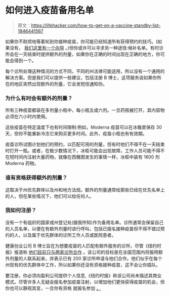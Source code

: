 # 如何进入疫苗备用名单

> 原文：<https://lifehacker.com/how-to-get-on-a-vaccine-standby-list-1846441567>

如果你不耐烦地等着轮到你接种疫苗，你可能已经知道所有获得预约的技巧。(如果没有， [我们这里有一个向导](https://lifehacker.com/how-to-improve-your-chances-of-scheduling-a-covid-19-va-1846292340) 。)但你或许可以寻求另一种途径:候补名单。有时诊所会在一天结束时提供额外的剂量，如果你在正确的时间出现在正确的地方，你可能会得到一个。



每个诊所处理这种情况的方式不同，不同的州法律可能适用，所以没有一个通用的解决方案。但是我们可以提供一些建议，包括注册 B 博士，这项服务说如果你所在的地区突然出现额外的剂量，它会发短信通知你。

### 为什么有时会有额外的剂量？

所有三种疫苗都装在多剂量小瓶中，每小瓶五或六剂。一旦药瓶被打开，其内容物必须在六小时内使用。

这些疫苗在特定温度下也有时间限制:例如，Moderna 疫苗可以在冰箱里保存 30 天，但你不能重新冷冻它来购买更多时间。此外，疫苗小瓶也有有效期。

疫苗诊所试图计划他们的预约，以匹配可用的剂量，但有时他们不得不在一天结束时打开一瓶。或者，在极少数情况下，冰柜可能会出现故障，工作人员可能不得不在短时间内注射大量药物，就像在西雅图发生的事情一样，冰柜中装有 1600 剂 Moderna 药物。

### 谁有资格获得额外的剂量？

这取决于州优先群体以及州和地方法规。额外的剂量通常给那些已经在优先名单上的人，但在某些情况下，他们可以给任何人。

### 我如何注册？

没有一个有组织的国家或州登记处(据我所知)作为备用名单。诊所通常会保留自己的人员名单，以便在有额外剂量时进行呼叫，包括已报名接种疫苗但不得不错过预约的人，以及属于优先群体的诊所工作人员或医院患者。

健康创业公司 B 博士旨在为想要疫苗的人匹配有额外服务的诊所，尽管《纽约时报》报道称 [他们目前只与两家诊所合作](https://www.nytimes.com/2021/03/09/health/covid-vaccine-leftover-doses-dr-b.html) 。该公司的目标是在全国范围内将服用额外剂量的人联系起来，并表示已有 200 家诊所申请与他们合作。他们似乎在每个州现有的优先群体中工作，所以如果你还没有资格接种疫苗，这不会让你插队。

要注册，你必须向盈利公司提供个人信息,《纽约时报》称该公司尚未描述其商业模式。尽管许多人无疑会报名参加疫苗注射，以增加他们更快获得疫苗的机会，但你也可以静观其变，一旦你有资格 就报名参加 [。](https://lifehacker.com/how-to-improve-your-chances-of-scheduling-a-covid-19-va-1846292340)